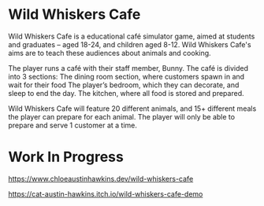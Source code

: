 # Wild Whiskers Cafe
Wild Whiskers Cafe is a educational café simulator game, aimed at students and graduates – aged 18-24, and children aged 8-12. Wild Whiskers Cafe's aims are to teach these audiences about animals and cooking.  

The player runs a café with their staff member, Bunny. The café is divided into 3 sections: 
The dining room section, where customers spawn in and wait for their food 
The player’s bedroom, which they can decorate, and sleep to end the day. 
The kitchen, where all food is stored and prepared. 

Wild Whiskers Cafe will feature 20 different animals, and 15+ different meals the player can prepare for each animal. The player will only be able to prepare and serve 1 customer at a time. 

# Work In Progress

https://www.chloeaustinhawkins.dev/wild-whiskers-cafe

https://cat-austin-hawkins.itch.io/wild-whiskers-cafe-demo
